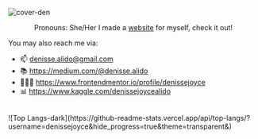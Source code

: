 ![cover-den](https://github.com/denissejoyce/denissejoyce/assets/88027347/87af699b-c21a-438a-8732-ee970a287806)

<p align="center">
Pronouns: She/Her
I made a <a href="https://www.itsmedenisse.com">website</a> for myself, check it out!
</p> 

You may also reach me via:
- 📫 denisse.alido@gmail.com
- 📚 https://medium.com/@denisse.alido
- 👩🏽‍💻 https://www.frontendmentor.io/profile/denissejoyce
- 📊 https://www.kaggle.com/denissejoycealido

<br>
![Top Langs-dark](https://github-readme-stats.vercel.app/api/top-langs/?username=denissejoyce&hide_progress=true&theme=transparent&)



